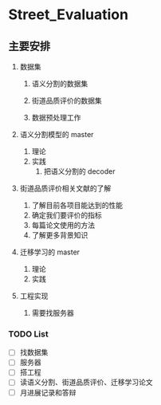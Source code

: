 # Street_Evaluation


## 主要安排
1. 数据集
   1. 语义分割的数据集
   2. 街道品质评价的数据集

   3. 数据预处理工作

2. 语义分割模型的 master
   1. 理论
   2. 实践
      1. 把语义分割的 decoder 

3. 街道品质评价相关文献的了解
   1. 了解目前各项目能达到的性能
   2. 确定我们要评价的指标
   3. 每篇论文使用的方法
   4. 了解更多背景知识

4. 迁移学习的 master
   1. 理论
   2. 实践

5. 工程实现
   1. 需要找服务器

### TODO List
- [ ] 找数据集
- [ ] 服务器
- [ ] 搭工程
- [ ] 读语义分割、街道品质评价、迁移学习论文
- [ ] 月进展记录和答辩